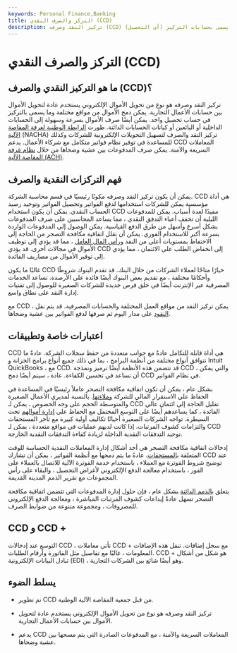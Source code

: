 ```yaml
---
keywords: Personal Finance,Banking
title: التركز والصرف النقدي (CCD)
description: تركيز النقد وصرفه (CCD) هو نوع من التحويل الإلكتروني ، وغالبًا ما يستخدم لتحويل الأموال بين المواقع البعيدة وما يسمى بحسابات التركيز (أي التحصيل).
---
```


# التركز والصرف النقدي (CCD)
## ما هو التركيز النقدي والصرف (CCD)؟

تركيز النقد وصرفه هو نوع من تحويل الأموال الإلكتروني يستخدم عادة لتحويل الأموال بين حسابات الأعمال التجارية. يمكن دمج الأموال من مواقع مختلفة وما يسمى بالتركيز في حساب تحصيل واحد. يمكن أيضًا صرف الأموال بسرعة وسهولة إلى الحسابات الداخلية أو البائعين أو كيانات الحسابات الدائنة. طورت [الرابطة الوطنية لغرفة المقاصة الآلية](/nacha) (NACHA) تركيز النقد والصرف لتسهيل التحويلات الإلكترونية للشركات وكذلك للمساعدة في توفير نظام فواتير متكامل مع شركاء الأعمال. يدعم CCD المعاملات السريعة والآمنة. يمكن صرف المدفوعات بين عشية وضحاها من خلال [نظام غرفة المقاصة الآلية (ACH)](/ach).

## فهم التركزات النقدية والصرف

يمكن أن يكون تركيز النقد وصرفه مكونًا رئيسيًا في قسم محاسبة الشركة. CCD هي أداة مؤسسية يمكن للشركات استخدامها لدفع الفواتير وتحصيل الفواتير وتوحيد رصيد الحساب النقدي. يمكن أن يكون استخدام CCD مفيدًا لعدة أسباب. يمكن للمدفوعات الليلية أن تخفف أعباء التدفق النقدي ، مما يساعد المحاسبين على صرف المدفوعات بشكل أسرع وأسهل من طرق الدفع القياسية. يمكن الوصول إلى المدفوعات الواردة بسرعة أكبر للاستخدام الفوري. يمكن أن تقلل اتفاقية مكافحة التصحر من الحاجة إلى الاحتفاظ بمستويات أعلى من النقد [ورأس المال العامل](/workingcapital) ، مما قد يؤدي إلى توظيف الأموال في مجالات أخرى. قد يؤدي CCD إلى انخفاض الطلب على الائتمان ، مما يؤدي إلى توفير الأموال من مصاريف الفائدة.

غالبًا ما يكون CCD خيارًا متاحًا لعملاء الشركات من خلال البنك. قد تقدم البنوك شروطًا وأحكامًا مختلفة ، مع تقديم بعض البنوك أيضًا فائدة على الأرصدة. تساعد الخدمات المصرفية عبر الإنترنت أيضًا في خلق فرص جديدة للشركات الصغيرة للوصول إلى تقنيات إدارة النقد على نطاق واسع.

مع CCD ، يمكن تركيز النقد من مواقع العمل المختلفة والحسابات المصرفية. قد يتم نقل [النقود](/cash) على مدار اليوم ثم صرفها لدفع الفواتير بين عشية وضحاها.

## اعتبارات خاصة وتطبيقات

CCD هي أداة قابلة للتكامل عادةً مع جوانب متعددة من حفظ سجلات الشركة. عادةً ما تتوافق أنواع مختلفة من أنظمة البرامج ، بما في ذلك جميع أنواع برامج الخزانة و Intuit QuickBooks ، مع CCD. قد تتضمن هذه الأنظمة أيضًا ترميز ونمذجة CCD ، والتي يمكن أن تساعد في تحسين الكفاءة. عادة ، سيتم أيضًا دمج CCD في نظام الفواتير.

بشكل عام ، يمكن أن تكون اتفاقية مكافحة التصحر عاملاً رئيسيًا في المساعدة في الحفاظ على الاستقرار المالي للشركة [وملاءتها](/solvency). بالنسبة لمديري الأعمال الصغيرة والمتوسطة الحجم على وجه الخصوص ، يمكن لـ CCD تقليل الحاجة إلى ائتمان عالي الفائدة ، كما يساعدهم أيضًا على التوسع المحتمل مع الحفاظ على [إدارة أموالهم](/cash-management) تحت السيطرة. تواجه الشركات الصغيرة أحيانًا تكاليف أولية كبيرة مع تأخر المستحقات والتزامات كشوف المرتبات. إذا كانت لديهم عمليات في مواقع متعددة ، يمكن لـ CCD توحيد التدفقات النقدية الداخلة لزيادة كفاءة التدفقات النقدية الخارجة.

إدخالات اتفاقية مكافحة التصحر هي أحد أشكال إدارة المعاملات النقدية الحساسة للوقت المتعلقة [بالمستحقات](/accountsreceivable). عادةً ما يتم دمجها مع أنظمة الفواتير ، يمكن أن تشارك CCD عند توضيح شروط الفوترة مع العملاء ، باستخدام خدمة الفوترة الآلية للاتصال بالعملاء على الفور ، باستخدام معالجة الدفع الإلكتروني لأغراض التحصيل ، والبقاء على رأس المجموعات مع تقرير الذمم المدينة القديمة.

يتعلق [بالذمم الدائنة](/accountspayable) بشكل عام ، فإن حلول إدارة المدفوعات التي تتضمن اتفاقية مكافحة التصحر تسهل عادةً إيداعات كشوف المرتبات المباشرة ، ومعالجة الدفع الإلكتروني للمصروفات ، ومجموعة متنوعة من ضوابط الصرف.

## CCD و CCD +

التوسع عند إدخالات CCD ، تأتي معاملات CCD + مع سجل إضافات. تنقل هذه الإضافات المعلومات ، غالبًا مع تفاصيل مثل الفاتورة وأرقام الطلبات. CCD + هو شكل من أشكال تبادل البيانات الإلكترونية (EDI) ، وهو أيضًا شائع بين الشركات التجارية.

## يسلط الضوء

- تم تطوير CCD من قبل جمعية المقاصة الآلية الوطنية.

- تركيز النقد وصرفه هو نوع من تحويل الأموال الإلكتروني يستخدم عادة لتحويل الأموال بين حسابات الأعمال التجارية.

- يدعم CCD المعاملات السريعة والآمنة ، مع المدفوعات الصادرة التي يتم مسحها بين عشية وضحاها.


